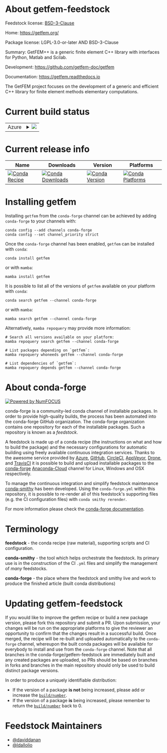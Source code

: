 About getfem-feedstock
======================

Feedstock license: [BSD-3-Clause](https://github.com/conda-forge/getfem-feedstock/blob/main/LICENSE.txt)

Home: https://getfem.org/

Package license: LGPL-3.0-or-later AND BSD-3-Clause

Summary: GetFEM++ is a generic finite element C++ library with interfaces for Python, Matlab and Scilab.

Development: https://github.com/getfem-doc/getfem

Documentation: https://getfem.readthedocs.io

The GetFEM project focuses on the development of a generic and efficient C++ library for finite element methods elementary computations.


Current build status
====================


<table>
    
  <tr>
    <td>Azure</td>
    <td>
      <details>
        <summary>
          <a href="https://dev.azure.com/conda-forge/feedstock-builds/_build/latest?definitionId=17198&branchName=main">
            <img src="https://dev.azure.com/conda-forge/feedstock-builds/_apis/build/status/getfem-feedstock?branchName=main">
          </a>
        </summary>
        <table>
          <thead><tr><th>Variant</th><th>Status</th></tr></thead>
          <tbody><tr>
              <td>linux_64_numpy1.20python3.8.____cpythonpython_implcpython</td>
              <td>
                <a href="https://dev.azure.com/conda-forge/feedstock-builds/_build/latest?definitionId=17198&branchName=main">
                  <img src="https://dev.azure.com/conda-forge/feedstock-builds/_apis/build/status/getfem-feedstock?branchName=main&jobName=linux&configuration=linux%20linux_64_numpy1.20python3.8.____cpythonpython_implcpython" alt="variant">
                </a>
              </td>
            </tr><tr>
              <td>linux_64_numpy1.20python3.9.____cpythonpython_implcpython</td>
              <td>
                <a href="https://dev.azure.com/conda-forge/feedstock-builds/_build/latest?definitionId=17198&branchName=main">
                  <img src="https://dev.azure.com/conda-forge/feedstock-builds/_apis/build/status/getfem-feedstock?branchName=main&jobName=linux&configuration=linux%20linux_64_numpy1.20python3.9.____cpythonpython_implcpython" alt="variant">
                </a>
              </td>
            </tr><tr>
              <td>linux_64_numpy1.21python3.10.____cpythonpython_implcpython</td>
              <td>
                <a href="https://dev.azure.com/conda-forge/feedstock-builds/_build/latest?definitionId=17198&branchName=main">
                  <img src="https://dev.azure.com/conda-forge/feedstock-builds/_apis/build/status/getfem-feedstock?branchName=main&jobName=linux&configuration=linux%20linux_64_numpy1.21python3.10.____cpythonpython_implcpython" alt="variant">
                </a>
              </td>
            </tr><tr>
              <td>linux_64_numpy1.23python3.11.____cpythonpython_implcpython</td>
              <td>
                <a href="https://dev.azure.com/conda-forge/feedstock-builds/_build/latest?definitionId=17198&branchName=main">
                  <img src="https://dev.azure.com/conda-forge/feedstock-builds/_apis/build/status/getfem-feedstock?branchName=main&jobName=linux&configuration=linux%20linux_64_numpy1.23python3.11.____cpythonpython_implcpython" alt="variant">
                </a>
              </td>
            </tr>
          </tbody>
        </table>
      </details>
    </td>
  </tr>
</table>

Current release info
====================

| Name | Downloads | Version | Platforms |
| --- | --- | --- | --- |
| [![Conda Recipe](https://img.shields.io/badge/recipe-getfem-green.svg)](https://anaconda.org/conda-forge/getfem) | [![Conda Downloads](https://img.shields.io/conda/dn/conda-forge/getfem.svg)](https://anaconda.org/conda-forge/getfem) | [![Conda Version](https://img.shields.io/conda/vn/conda-forge/getfem.svg)](https://anaconda.org/conda-forge/getfem) | [![Conda Platforms](https://img.shields.io/conda/pn/conda-forge/getfem.svg)](https://anaconda.org/conda-forge/getfem) |

Installing getfem
=================

Installing `getfem` from the `conda-forge` channel can be achieved by adding `conda-forge` to your channels with:

```
conda config --add channels conda-forge
conda config --set channel_priority strict
```

Once the `conda-forge` channel has been enabled, `getfem` can be installed with `conda`:

```
conda install getfem
```

or with `mamba`:

```
mamba install getfem
```

It is possible to list all of the versions of `getfem` available on your platform with `conda`:

```
conda search getfem --channel conda-forge
```

or with `mamba`:

```
mamba search getfem --channel conda-forge
```

Alternatively, `mamba repoquery` may provide more information:

```
# Search all versions available on your platform:
mamba repoquery search getfem --channel conda-forge

# List packages depending on `getfem`:
mamba repoquery whoneeds getfem --channel conda-forge

# List dependencies of `getfem`:
mamba repoquery depends getfem --channel conda-forge
```


About conda-forge
=================

[![Powered by
NumFOCUS](https://img.shields.io/badge/powered%20by-NumFOCUS-orange.svg?style=flat&colorA=E1523D&colorB=007D8A)](https://numfocus.org)

conda-forge is a community-led conda channel of installable packages.
In order to provide high-quality builds, the process has been automated into the
conda-forge GitHub organization. The conda-forge organization contains one repository
for each of the installable packages. Such a repository is known as a *feedstock*.

A feedstock is made up of a conda recipe (the instructions on what and how to build
the package) and the necessary configurations for automatic building using freely
available continuous integration services. Thanks to the awesome service provided by
[Azure](https://azure.microsoft.com/en-us/services/devops/), [GitHub](https://github.com/),
[CircleCI](https://circleci.com/), [AppVeyor](https://www.appveyor.com/),
[Drone](https://cloud.drone.io/welcome), and [TravisCI](https://travis-ci.com/)
it is possible to build and upload installable packages to the
[conda-forge](https://anaconda.org/conda-forge) [Anaconda-Cloud](https://anaconda.org/)
channel for Linux, Windows and OSX respectively.

To manage the continuous integration and simplify feedstock maintenance
[conda-smithy](https://github.com/conda-forge/conda-smithy) has been developed.
Using the ``conda-forge.yml`` within this repository, it is possible to re-render all of
this feedstock's supporting files (e.g. the CI configuration files) with ``conda smithy rerender``.

For more information please check the [conda-forge documentation](https://conda-forge.org/docs/).

Terminology
===========

**feedstock** - the conda recipe (raw material), supporting scripts and CI configuration.

**conda-smithy** - the tool which helps orchestrate the feedstock.
                   Its primary use is in the construction of the CI ``.yml`` files
                   and simplify the management of *many* feedstocks.

**conda-forge** - the place where the feedstock and smithy live and work to
                  produce the finished article (built conda distributions)


Updating getfem-feedstock
=========================

If you would like to improve the getfem recipe or build a new
package version, please fork this repository and submit a PR. Upon submission,
your changes will be run on the appropriate platforms to give the reviewer an
opportunity to confirm that the changes result in a successful build. Once
merged, the recipe will be re-built and uploaded automatically to the
`conda-forge` channel, whereupon the built conda packages will be available for
everybody to install and use from the `conda-forge` channel.
Note that all branches in the conda-forge/getfem-feedstock are
immediately built and any created packages are uploaded, so PRs should be based
on branches in forks and branches in the main repository should only be used to
build distinct package versions.

In order to produce a uniquely identifiable distribution:
 * If the version of a package **is not** being increased, please add or increase
   the [``build/number``](https://docs.conda.io/projects/conda-build/en/latest/resources/define-metadata.html#build-number-and-string).
 * If the version of a package **is** being increased, please remember to return
   the [``build/number``](https://docs.conda.io/projects/conda-build/en/latest/resources/define-metadata.html#build-number-and-string)
   back to 0.

Feedstock Maintainers
=====================

* [@daviddanan](https://github.com/daviddanan/)
* [@ldallolio](https://github.com/ldallolio/)

